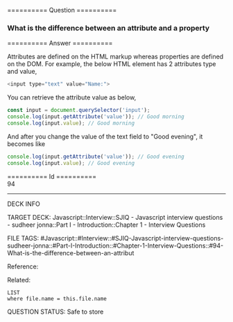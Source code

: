 ========== Question ==========  

### What is the difference between an attribute and a property  

========== Answer ==========  

Attributes are defined on the HTML markup whereas properties are defined on the
DOM. For example, the below HTML element has 2 attributes type and value,

```javascript
<input type="text" value="Name:">
```

You can retrieve the attribute value as below,

```javascript
const input = document.querySelector('input');
console.log(input.getAttribute('value')); // Good morning
console.log(input.value); // Good morning
```

And after you change the value of the text field to "Good evening", it becomes
like

```javascript
console.log(input.getAttribute('value')); // Good evening
console.log(input.value); // Good evening
```

========== Id ==========  
94

---

DECK INFO

TARGET DECK: Javascript::Interview::SJIQ - Javascript interview questions - sudheer jonna::Part I - Introduction::Chapter 1 - Interview Questions

FILE TAGS: #Javascript::#Interview::#SJIQ-Javascript-interview-questions-sudheer-jonna::#Part-I-Introduction::#Chapter-1-Interview-Questions::#94-What-is-the-difference-between-an-attribut

Reference:

Related:

```dataview
LIST
where file.name = this.file.name
```

QUESTION STATUS: Safe to store

